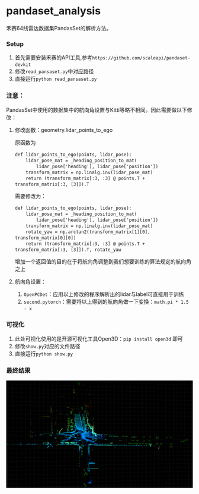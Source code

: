 # pandaset_analysis

禾赛64线雷达数据集PandasSet的解析方法。

### Setup
1. 首先需要安装禾赛的API工具,参考```https://github.com/scaleapi/pandaset-devkit```
2. 修改```read_pansaset.py```中对应路径
3. 直接运行```python read_pansaset.py```

### 注意：

PandasSet中使用的数据集中的航向角设置与Kitti等略不相同。因此需要做以下修改：

1. 修改函数：geometry.lidar_points_to_ego
    
    原函数为
    ```angular2html
    def lidar_points_to_ego(points, lidar_pose):
        lidar_pose_mat = _heading_position_to_mat(
            lidar_pose['heading'], lidar_pose['position'])
        transform_matrix = np.linalg.inv(lidar_pose_mat)
        return (transform_matrix[:3, :3] @ points.T + transform_matrix[:3, [3]]).T 
    ```
    需要修改为：
    ```angular2html
    def lidar_points_to_ego(points, lidar_pose):
        lidar_pose_mat = _heading_position_to_mat(
            lidar_pose['heading'], lidar_pose['position'])
        transform_matrix = np.linalg.inv(lidar_pose_mat)
        rotate_yaw = np.arctan2(transform_matrix[1][0], transform_matrix[0][0])
        return (transform_matrix[:3, :3] @ points.T + transform_matrix[:3, [3]]).T, rotate_yaw
    ```
    增加一个返回值的目的在于将航向角调整到我们想要训练的算法规定的航向角之上
2. 航向角设置：
    1. ```OpenPCDet```：应用以上修改的程序解析出的lidar与label可直接用于训练
    2. ```second.pytorch```：需要将以上得到的航向角做一下变换：```math.pi * 1.5 - x```

### 可视化

1. 此处可视化使用的是开源可视化工具Open3D：```pip install open3d``` 即可
2. 修改```show.py```对应的文件路径
3. 直接运行```python show.py```

### 最终结果
![avatar](image/6f9558ede729fdd55a1cb484c0be7a8.png)
